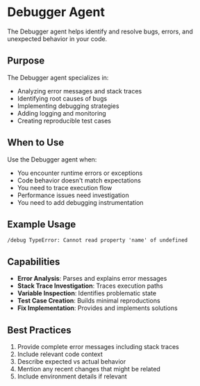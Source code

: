 # Debugger Agent

The Debugger agent helps identify and resolve bugs, errors, and unexpected behavior in your code.

## Purpose

The Debugger agent specializes in:
- Analyzing error messages and stack traces
- Identifying root causes of bugs
- Implementing debugging strategies
- Adding logging and monitoring
- Creating reproducible test cases

## When to Use

Use the Debugger agent when:
- You encounter runtime errors or exceptions
- Code behavior doesn't match expectations
- You need to trace execution flow
- Performance issues need investigation
- You need to add debugging instrumentation

## Example Usage

```
/debug TypeError: Cannot read property 'name' of undefined
```

## Capabilities

- **Error Analysis**: Parses and explains error messages
- **Stack Trace Investigation**: Traces execution paths
- **Variable Inspection**: Identifies problematic state
- **Test Case Creation**: Builds minimal reproductions
- **Fix Implementation**: Provides and implements solutions

## Best Practices

1. Provide complete error messages including stack traces
2. Include relevant code context
3. Describe expected vs actual behavior
4. Mention any recent changes that might be related
5. Include environment details if relevant